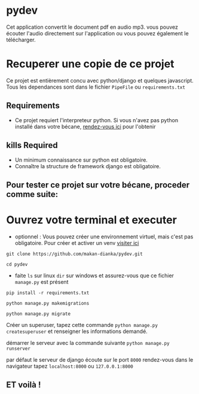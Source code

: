 # pydev

Cet application convertit le document pdf en audio mp3. vous pouvez écouter l'audio directement sur l'application ou vous pouvez également le télécharger.

# Recuperer une copie de ce projet

Ce projet est entièrement concu avec python/django et quelques javascript. <br />
 Tous les dependances sont dans le fichier ```PipeFile``` ou ```requirements.txt```
 
 ## Requirements
 - Ce projet requiert l'interpreteur python. Si vous n'avez pas python installé dans votre bécane, <a href="https://www.python.org/">rendez-vous ici</a> pour l'obtenir

## kills Required

- Un minimum connaissance sur python est obligatoire.
- Connaître la structure de framework django est obligatoire.

## Pour tester ce projet sur votre bécane, proceder comme suite:
# Ouvrez votre terminal et executer 
- optionnel : Vous pouvez créer une environnement virtuel, mais c'est pas obligatoire. Pour créer et activer un venv <a href="https://docs.python.org/fr/3/library/venv.html">visiter ici</a>

```git clone https://github.com/makan-dianka/pydev.git```

```cd pydev```
- faite ```ls``` sur linux ```dir``` sur windows et assurez-vous que ce fichier ```manage.py``` est présent 

```pip install -r requirements.txt ```

```python manage.py makemigrations```

```python manage.py migrate```

Créer un superuser, tapez cette commande ```python manage.py createsuperuser```  et renseigner les informations demandé.

démarrer le serveur avec la commande suivante ```python manage.py runserver```

par défaut le serveur de django écoute sur le port ```8000```
rendez-vous dans le navigateur tapez ```localhost:8000``` ou ```127.0.0.1:8000``` 

## ET voilà ! 


